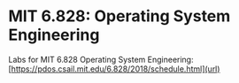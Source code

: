 # MIT 6.828: Operating System Engineering
Labs for MIT 6.828 Operating System Engineering: [https://pdos.csail.mit.edu/6.828/2018/schedule.html](url) 

